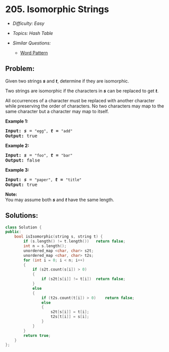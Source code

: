 # 205. Isomorphic Strings

* *Difficulty: Easy*

* *Topics: Hash Table*

* *Similar Questions:*

  * [Word Pattern](./tests/isomorphic-strings.md)

## Problem:

<p>Given two strings <b><i>s</i></b> and <b><i>t</i></b>, determine if they are isomorphic.</p>

<p>Two strings are isomorphic if the characters in <b><i>s</i></b> can be replaced to get <b><i>t</i></b>.</p>

<p>All occurrences of a character must be replaced with another character while preserving the order of characters. No two characters may map to the same character but a character may map to itself.</p>

<p><strong>Example 1:</strong></p>

<pre>
<strong>Input:</strong> <b><i>s</i></b> = <code>&quot;egg&quot;, </code><b><i>t = </i></b><code>&quot;add&quot;</code>
<strong>Output:</strong> true
</pre>

<p><strong>Example 2:</strong></p>

<pre>
<strong>Input:</strong> <b><i>s</i></b> = <code>&quot;foo&quot;, </code><b><i>t = </i></b><code>&quot;bar&quot;</code>
<strong>Output:</strong> false</pre>

<p><strong>Example 3:</strong></p>

<pre>
<strong>Input:</strong> <b><i>s</i></b> = <code>&quot;paper&quot;, </code><b><i>t = </i></b><code>&quot;title&quot;</code>
<strong>Output:</strong> true</pre>

<p><b>Note:</b><br />
You may assume both <b><i>s&nbsp;</i></b>and <b><i>t&nbsp;</i></b>have the same length.</p>

## Solutions:

```c++
class Solution {
public:
    bool isIsomorphic(string s, string t) {
        if (s.length() != t.length())   return false;
        int n = s.length();
        unordered_map <char, char> s2t;
        unordered_map <char, char> t2s;
        for (int i = 0; i < n; i++)
        {
            if (s2t.count(s[i]) > 0)
            {
                if (s2t[s[i]] != t[i])  return false;
            }
            else
            {
                if (t2s.count(t[i]) > 0)    return false;
                else
                {
                    s2t[s[i]] = t[i];
                    t2s[t[i]] = s[i];
                }
            }
        }
        return true;
    }
};
```
